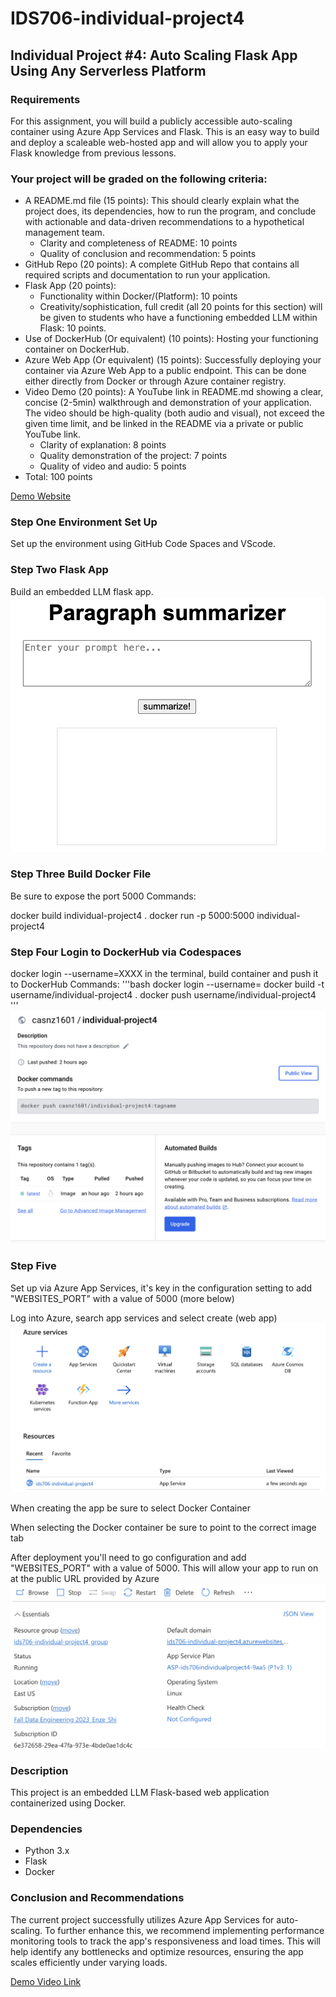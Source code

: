 # IDS706-individual-project4 

## Individual Project #4: Auto Scaling Flask App Using Any Serverless Platform
### Requirements
For this assignment, you will build a publicly accessible auto-scaling container using Azure App Services and Flask. This is an easy way to build and deploy a scaleable web-hosted app and will allow you to apply your Flask knowledge from previous lessons.

### Your project will be graded on the following criteria:
- A README.md file (15 points): This should clearly explain what the project does, its dependencies, how to run the program, and conclude with actionable and data-driven recommendations to a hypothetical management team.
    - Clarity and completeness of README: 10 points
    - Quality of conclusion and recommendation: 5 points
- GitHub Repo (20 points): A complete GitHub Repo that contains all required scripts and documentation to run your application.
- Flask App (20 points):
    - Functionality within Docker/(Platform): 10 points
    - Creativity/sophistication, full credit (all 20 points for this section) will be given to students who have a functioning embedded LLM within Flask: 10 points.
- Use of DockerHub (Or equivalent) (10 points): Hosting your functioning container on DockerHub.   
- Azure Web App (Or equivalent) (15 points): Successfully deploying your container via Azure Web App to a public endpoint. This can be done either directly from Docker or through Azure container registry.
- Video Demo (20 points): A YouTube link in README.md showing a clear, concise (2-5min) walkthrough and demonstration of your application. The video should be high-quality (both audio and visual), not exceed the given time limit, and be linked in the README via a private or public YouTube link.
    - Clarity of explanation: 8 points
    - Quality demonstration of the project: 7 points
    - Quality of video and audio: 5 points
- Total: 100 points

[Demo Website](https://ids706-individual-project4.azurewebsites.net/)


### Step One Environment Set Up
Set up the environment using GitHub Code Spaces and VScode.


### Step Two Flask App
Build an embedded LLM flask app. 
![image](1.png)

### Step Three Build Docker File
Be sure to expose the port 5000 Commands:

docker build individual-project4 .
docker run -p 5000:5000 individual-project4

### Step Four Login to DockerHub via Codespaces
docker login --username=XXXX in the terminal, build container and push it to DockerHub Commands:
'''bash
docker login --username=
docker build -t username/individual-project4 .
docker push username/individual-project4
'''
![image](2.png)


### Step Five
Set up via Azure App Services, it's key in the configuration setting to add "WEBSITES_PORT" with a value of 5000 (more below)

Log into Azure, search app services and select create (web app)
![image](3.png)

When creating the app be sure to select Docker Container

When selecting the Docker container be sure to point to the correct image tab

After deployment you'll need to go configuration and add "WEBSITES_PORT" with a value of 5000. 
This will allow your app to run on at the public URL provided by Azure
![image](4.png)


### Description
This project is an embedded LLM Flask-based web application containerized using Docker. 

### Dependencies
- Python 3.x
- Flask
- Docker


### Conclusion and Recommendations
The current project successfully utilizes Azure App Services for auto-scaling. To further enhance this, we recommend implementing performance monitoring tools to track the app's responsiveness and load times. This will help identify any bottlenecks and optimize resources, ensuring the app scales efficiently under varying loads.


[Demo Video Link](https://youtu.be/YNDkSy3NCzk)